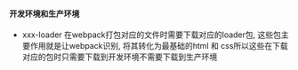 #### 开发环境和生产环境
 - xxx-loader 在webpack打包对应的文件时需要下载对应的loader包, 这些包主要作用就是让webpack识别, 将其转化为最基础的html 和 css所以这些在下载对应的包时只需要下载到开发环境不需要下载到生产环境